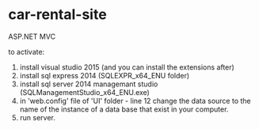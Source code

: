 # car-rental-site
ASP.NET MVC

to activate:

1. install visual studio 2015 (and you can install the extensions after)
2. install sql express 2014 (SQLEXPR_x64_ENU folder)
3. install sql server 2014 managemant studio (SQLManagementStudio_x64_ENU.exe)
4. in 'web.config' file of 'UI' folder - line 12 change the data source to the name of the instance of a data base that exist in your computer.
5. run server.
